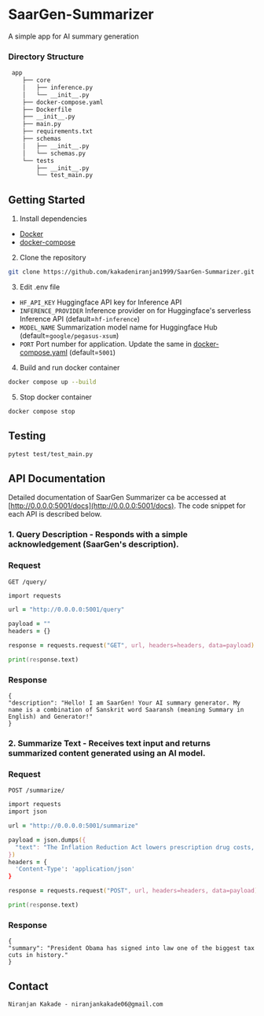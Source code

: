 # SaarGen-Summarizer

A simple app for AI summary generation

###  Directory Structure
```zsh
 app
    ├── core
    │   ├── inference.py
    │   └── __init__.py
    ├── docker-compose.yaml
    ├── Dockerfile
    ├── __init__.py
    ├── main.py
    ├── requirements.txt
    ├── schemas
    │   ├── __init__.py
    │   └── schemas.py
    └── tests
        ├── __init__.py
        └── test_main.py
```

## Getting Started
1. Install dependencies
* [Docker](https://docs.docker.com/engine/install/)
* [docker-compose](https://docs.docker.com/compose/install/)

2. Clone the repository
```zsh
git clone https://github.com/kakadeniranjan1999/SaarGen-Summarizer.git
```

3. Edit .env file
* `HF_API_KEY` Huggingface API key for Inference API
* `INFERENCE_PROVIDER` Inference provider on for Huggingface's serverless Inference API (default=`hf-inference`)
* `MODEL_NAME` Summarization model name for Huggingface Hub (default=`google/pegasus-xsum`)
* `PORT` Port number for application. Update the same in [docker-compose.yaml](app/docker-compose.yaml) (default=`5001`)

4. Build and run docker container
```zsh
docker compose up --build
```

5. Stop docker container
```zsh
docker compose stop
```

## Testing
```zsh
pytest test/test_main.py
```

## API Documentation

Detailed documentation of SaarGen Summarizer ca be accessed at [http://0.0.0.0:5001/docs](http://0.0.0.0:5001/docs). The code snippet for each API is described below.

### 1. Query Description - Responds with a simple acknowledgement (SaarGen's description).

### Request

`GET /query/`

```zsh
import requests

url = "http://0.0.0.0:5001/query"

payload = ""
headers = {}

response = requests.request("GET", url, headers=headers, data=payload)

print(response.text)
```

### Response

    {
    "description": "Hello! I am SaarGen! Your AI summary generator. My name is a combination of Sanskrit word Saaransh (meaning Summary in English) and Generator!"
    }

### 2. Summarize Text - Receives text input and returns summarized content generated using an AI model.

### Request

`POST /summarize/`

```zsh
import requests
import json

url = "http://0.0.0.0:5001/summarize"

payload = json.dumps({
  "text": "The Inflation Reduction Act lowers prescription drug costs, health care costs, and energy costs. It's the most aggressive action on tackling the climate crisis in American history which will lift up American workers and create good-paying, union jobs across the country. It'll lower the deficit and ask the ultra-wealthy and corporations to pay their fair share. And no one making under $400,000 per year will pay a penny more in taxes."
})
headers = {
  'Content-Type': 'application/json'
}

response = requests.request("POST", url, headers=headers, data=payload)

print(response.text)
```

### Response

    {
    "summary": "President Obama has signed into law one of the biggest tax cuts in history."
    }

## Contact

```Niranjan Kakade - niranjankakade06@gmail.com```
